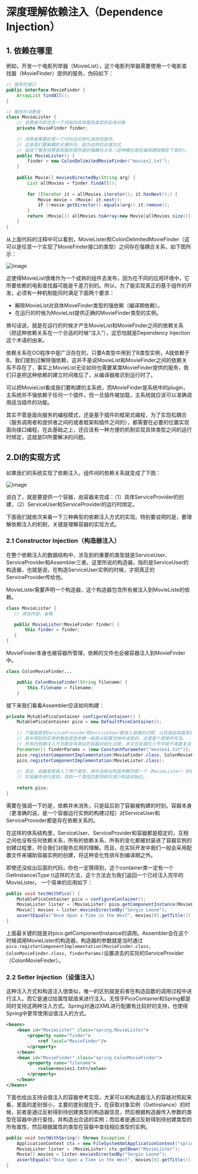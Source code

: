 # 深度理解依赖注入（Dependence Injection）

## 1. 依赖在哪里
例如，开发一个电影列举器（MovieList），这个电影列举器需要使用一个电影查找器（MovieFinder）提供的服务，伪码如下：

```java
// 服务的接口
public interface MovieFinder {
    ArrayList findAll();
}

// 服务的消费者
class MovieLister {
    // 消费者内部包含一个将指向具体服务类型的实体对象
    private MovieFinder finder;
    
    // 消费者需要在某一个时刻去实例化具体的服务。
    // 这是我们要解耦的关键所在，因为这样的处理方式
    // 造成了服务消费者和服务提供者的强耦合关系（这种耦合是在编译期就确定下来的）。
    public MovieLister() {
        finder = new ColonDelimitedMovieFinder("movies1.txt");
    }
    
    public Movie[] moviesDirectedBy(String arg) {
        List allMovies = finder.findAll();
        
        for (Iterator it = allMovies.iterator(); it.hasNext();) {
            Movie movie = (Movie) it.next();
            if (!movie.getDirector().equals(arg)) it.remove();
        }
        return (Movie[]) allMovies.toArray(new Movie[allMovies.size()]);
    }
}
```

从上面代码的注释中可以看到，MovieLister和ColonDelimitedMovieFinder（这可以是任意一个实现了MovieFinder接口的类型）之间存在强耦合关系，如下图所示：

![image](https://github.com/bertramcheng/blog/blob/master/code/20201013_01_pic_001.jpg)

这使得MovieList很难作为一个成熟的组件去发布，因为在不同的应用环境中，它所要依赖的电影查找器可能是千差万别的。所以，为了能实现真正的基于组件的开发，必须有一种机制能同时满足下面两个要求：

- 解除MovieList对具体MoveFinder类型的强依赖（编译期依赖）。
- 在运行的时候为MovieList提供正确的MovieFinder类型的实例。
 
换句话说，就是在运行的时候才产生MovieList和MovieFinder之间的依赖关系（把这种依赖关系在一个合适的时候“注入”），这恐怕就是Dependency Injection这个术语的由来。

依赖关系在OO程序中是广泛存在的，只要A类型中用到了B类型实例，A就依赖于B。我们提到过解除强依赖，这并不是说MovieList和MovieFinder之间的依赖关系不存在了，事实上MovieList无论如何也需要某类MovieFinder提供的服务，我们只是把这种依赖的建立时间推后了，从编译器推迟到运行时了。

可以把MovieList看成我们要构建的主系统，而MovieFinder是系统中的plugin，主系统并不强依赖于任何一个插件，但一旦插件被加载，主系统就应该可以准确调用适当插件的功能。

其实不管是面向服务的编程模式，还是基于插件的框架式编程，为了实现松耦合（服务调用者和提供者之间的或者框架和插件之间的），都需要在必要的位置实现面向接口编程，在此基础之上，还应该有一种方便的机制实现具体类型之间的运行时绑定，这就是DI所要解决的问题。

## 2.DI的实现方式
如果我们的系统实现了依赖注入，组件间的依赖关系就变成了下图：

![image](https://github.com/bertramcheng/blog/blob/master/code/20201013_01_pic_001.jpg)

说白了，就是要提供一个容器，由容器来完成：（1）具体ServiceProvider的创建，（2）ServiceUser和ServiceProvider的运行时绑定。

下面我们就依次来看一下三种典型的依赖注入方式的实现。特别要说明的是，要理解依赖注入的机制，关键是理解容器的实现方式。

### 2.1 Constructor Injection（构造器注入）
在整个依赖注入的数据结构中，涉及到的重要的类型就是ServiceUser、ServiceProvider和Assembler三者。这里所说的构造器，指的是ServiceUser的构造器，也就是说，在构造ServiceUser实例的时候，才把真正的ServiceProvider传给他。

MovieLister需要声明一个构造器，这个构造器包含所有被注入到MovieListe的依赖。
```java
class MovieLister {
   // 其他内容，省略

   public MovieLister(MovieFinder finder) {
       this.finder = finder;
   }
}
```

MovieFinder本身也被容器所管理，依赖的文件也会被容器注入到MovieFinder中。
```java
class ColonMovieFinder...

    public ColonMovieFinder(String filename) {
        this.filename = filename;
    }
```

接下来我们看看Assembler应该如何构建：

```java
private MutablePicoContainer configureContainer() {
    MutablePicoContainer pico = new DefaultPicoContainer();
    
    // 下面就是把ServiceProvider和ServiceUser都放入容器的过程，以后就由容器来提供ServiceUser的已完成依赖注入实例，
    // 其中用到的实例参数和类型参数一般是从配置文档中读取的，这里是个简单的写法。
    // 所有的依赖注入方法都会有类似的容器初始化过程，本文在后面的小节中就不再重复这一段代码了。
    Parameter[] finderParams = {new ConstantParameter("movies1.txt")};
    pico.registerComponentImplementation(MovieFinder.class, ColonMovieFinder.class, finderParams);
    pico.registerComponentImplementation(MovieLister.class);
    
    // 至此，容器里面装入了两个类型，其中没给出构造参数的那一个（MovieLister）将依靠其在构造器中定义的传入参数类型，
    // 在容器中进行查找，找到一个类型匹配项即可进行构造初始化。
    
    return pico;
}
```

需要在强调一下的是，依赖并未消失，只是延后到了容器被构建的时刻。容器本身（更准确的说，是一个容器运行实例的构建过程）对ServiceUser和ServiceProvoder都是存在依赖关系的。

在这样的体系结构里，ServiceUser、ServiceProvider和容器都是稳定的，互相之间也没有任何依赖关系，所有的依赖关系、所有的变化都被封装进了容器实例的创建过程里，符合我们对服务应用的理解。而且，在实际开发中我们一般会采用配置文件来辅助容器实例的创建，将这种变化性排斥到编译期之外。

即使还没给出后面的代码，你也一定猜得到，这个container类一定有一个GetInstance(Type t)这样的方法，这个方法会为我们返回一个已经注入完毕的MovieLister。 一个简单的应用如下：

```java
public void testWithPico() {
    MutablePicoContainer pico = configureContainer();
    MovieLister lister = (MovieLister) pico.getComponentInstance(MovieLister.class);
    Movie[] movies = lister.moviesDirectedBy("Sergio Leone");
    assertEquals("Once Upon a Time in the West", movies[0].getTitle());
}
```

上面最关键的就是对pico.getComponentInstance的调用。Assembler会在这个时候调用MovieLister的构造器，构造器的参数就是当时通过`pico.registerComponentImplementation(MovieFinder.class, ColonMovieFinder.class, finderParams)`设置进去的实际的ServiceProvider（ColonMovieFinder）。

### 2.2 Setter Injection（设值注入）
这种注入方式和构造注入很类似，唯一的区别就是前者在构造函数的调用过程中进行注入，而它是通过给属性赋值来进行注入。无怪乎PicoContainer和Spring都是同时支持这两种注入方式。Spring对通过XML进行配置有比较好的支持，也使得Spring中更常使用设值注入的方式。

```xml
<beans>
    <bean id="MovieLister" class="spring.MovieLister">
        <property name="finder">
            <ref local="MovieFinder"/>
        </property>
    </bean>
    <bean id="MovieFinder" class="spring.ColonMovieFinder">
        <property name="filename">
            <value>movies1.txt</value>
        </property>
    </bean>
</beans>
```

下面也给出支持设值注入的容器参考实现，大家可以和构造器注入的容器对照起来看，里面的差别很小，主要的差别就在于，在获取对象实例（GetInstance）的时候，前者是通过反射得到待创建类型的构造器信息，然后根据构造器传入参数的类型在容器中进行查找，并构造出合适的实例；而后者是通过反射得到待创建类型的所有属性，然后根据属性的类型在容器中查找相应类型的实例。
```java
public void testWithSpring() throws Exception {
    ApplicationContext ctx = new FileSystemXmlApplicationContext("spring.xml");
    MovieLister lister = (MovieLister) ctx.getBean("MovieLister");
    Movie[] movies = lister.moviesDirectedBy("Sergio Leone");
    assertEquals("Once Upon a Time in the West", movies[0].getTitle());
}
```



